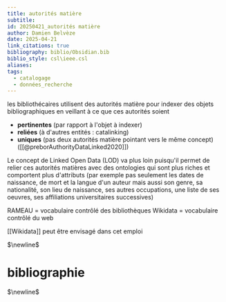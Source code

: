 ```yaml
---
title: autorités matière
subtitle: 
id: 20250421_autorités matière
author: Damien Belvèze
date: 2025-04-21
link_citations: true
bibliography: biblio/Obsidian.bib
biblio_style: csl\ieee.csl
aliases: 
tags:
  - catalogage
  - données_recherche
---
```

les bibliothécaires utilisent des autorités matière pour indexer des objets bibliographiques en veillant à ce que ces autorités soient 
- **pertinentes** (par rapport à l'objet à indexer)
- **reliées** (à d'autres entités : catalinking)
- **uniques** (pas deux autorités matière pointant vers le même concept)
([[@preborAuthorityDataLinked2020]])

Le concept de Linked Open Data (LOD) va plus loin puisqu'il permet de relier ces autorités matières avec des ontologies qui sont plus riches et comportent plus d'attributs (par exemple pas seulement les dates de naissance, de mort et la langue d'un auteur mais aussi son genre, sa nationalité, son lieu de naissance, ses autres occupations, une liste de ses oeuvres, ses affiliations universitaires successives)

RAMEAU = vocabulaire contrôlé des bibliothèques
Wikidata = vocabulaire contrôlé du web

[[Wikidata]] peut être envisagé dans cet emploi






$\newline$
# bibliographie
$\newline$






